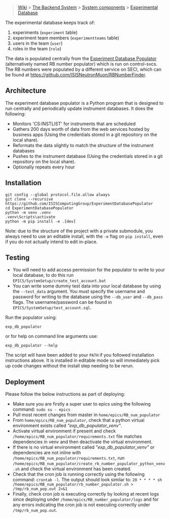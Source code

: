 > [Wiki](Home) > [The Backend System](The-Backend-System) > [System components](System-components) > [Experimental Database](Experimental-Database)

The experimental database keeps track of:

1. experiments (`experiment` table)
1. experiment team members (`experimentteams` table)
1. users in the team  (`user`)
1. roles in the team  (`role`)

The data is populated centrally from the [Experiment Database Populator](https://github.com/ISISComputingGroup/ExperimentDatabasePopulator) (alternatively named RB number populator) which is run on control-svcs. The RB numbers were populated by a different service on SECI, which can be found at https://github.com/ISISNeutronMuon/RBNumberFinder.

## Architecture

The experiment database populator is a Python program that is designed to run centrally and periodically update instrument databases. It does the following: 
* Monitors 'CS:INSTLIST' for instruments that are scheduled
* Gathers 200 days worth of data from the web services hosted by business apps (Using the credentials stored in a git repository on the local share).
* Reformats the data slightly to match the structure of the instrument databases
* Pushes to the instrument database (Using the credentials stored in a git repository on the local share).
* Optionally repeats every hour

## Installation

```
git config --global protocol.file.allow always
git clone --recursive https://github.com/ISISComputingGroup/ExperimentDatabasePopulator
cd ExperimentDatabasePopulator
python -m venv .venv
.venv\Scripts\activate
python -m pip install -e .[dev]
```

Note: due to the structure of the project with a private submodule, you always need to use an editable install, with the `-e` flag on `pip install`, even if you do not actually intend to edit in-place.

## Testing

* You will need to add access permission for the populator to write to your local database, to do this run `EPICS/SystemSetup/create_test_account.bat`
* You can write some dummy test data into your local database by using the `--test_data` argument. You must specify the username and password for writing to the database using the `--db_user` and `--db_pass` flags. The username/password can be found in `EPICS/SystemSetup/test_account.sql`.

Run the populator using:

```
exp_db_populator
```

or for help on command line arguments use:

```
exp_db_populator --help
```

The script will have been added to your `PATH` if you followed installation instructions above. It is installed in editable mode so will immediately pick up code changes without the install step needing to be rerun.

## Deployment

Please follow the below instructions as part of deploying:

* Make sure you are firstly a super user to epics using the following command: `sudo su - epics`
* Pull most recent changes from master in `home/epics/RB_num_populator`
* From `home/epics/RB_num_populator`, check that a python virtual environment exists called _"exp_db_populator_venv"_.
* Activate virtual environment if present and check `/home/epics/RB_num_populator/requirements.txt` file matches dependencies in venv and then deactivate the virtual environment.
* If there is no virtual environment called _"exp_db_populator_venv"_ or dependencies are not inline with `/home/epics/RB_num_populator/requirements.txt`, run `/home/epics/RB_num_populator/create_rb_number_populator_python_venv.sh` and check the virtual environment has been created.
* Check that the cron job is running correctly using the following command: `crontab -l`. The output should look similar to: ```20 * * * * sh /home/epics/RB_num_populator/rb_number_populator.sh > /tmp/rb_num_pop.out 2>&1```
* Finally, check cron job is executing correctly by looking at recent logs since deploying under `/home/epics/RB_number_populator/logs` and for any errors indicating the cron job is not executing correctly under `/tmp/rb_num_pop.out`.
